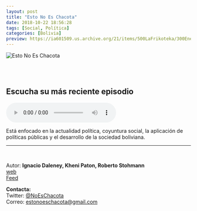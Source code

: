 ```yaml
---
layout: post
title: "Esto No Es Chacota"
date: 2018-10-22 18:56:28
tags: [Social, Política]
categories: [Bolivia]
preview: https://ia601509.us.archive.org/21/items/500LaFrikoteka/300EnecProfilePic-EstoNoEsChacota.jpeg
---
```


![Esto No Es Chacota](https://ia601509.us.archive.org/21/items/500LaFrikoteka/500EnecProfilePic-EstoNoEsChacota.jpeg)

<br/>
<br/>

## Escucha su más reciente episodio

<!--reproductor-feed=https://estonoeschacota.libsyn.com/rss-->
<!--reproductor-start-->
<audio id="audio" preload="auto" controls="" src="https://traffic.libsyn.com/secure/estonoeschacota/ENEC_Prog_6_-_Binomios_Alianzas_TSE_edited.mp3?dest-id=797706"></audio>
<!--reproductor-end-->

Está enfocado en la actualidad política, coyuntura social, la aplicación de políticas públicas y el desarrollo de la sociedad boliviana.

_ _ _

<br>

Autor: **Ignacio Daleney, Kheni Paton, Roberto Stohmann**  
[web](http://estonoeschacota.libsyn.com/)  
[Feed](https://estonoeschacota.libsyn.com/rss)  


**Contacta:**  
Twitter: [@NoEsChacota](https://twitter.com/NoEsChacota)  
Correo: [estonoeschacota@gmail.com](mailto:estonoeschacota@gmail.com)  

